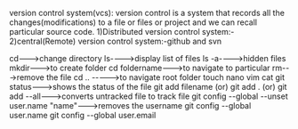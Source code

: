 version control system(vcs):
	version control is a system that records all the changes(modifications) to a file or files or project and we can recall particular source code.
1)Distributed version control system:-
2)central(Remote) version control system:-github and svn


cd--->change directory
ls---->display list of files
ls -a---->hidden files
mkdir--->to create folder
cd foldername--->to navigate to particular
rm--->remove the file
cd .. ----->to navigate root folder
touch
nano
vim
cat
git status--->shows the status of the file
git add filename (or) git add . (or) git add --all--->converts untracked file to track file
git config --global --unset user.name "name"--->removes the username
git config --global user.name
git config --global user.email
